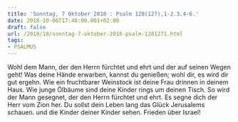 ```yaml
---
title: 'Sonntag, 7 Oktober 2018 : Psalm 128(127),1-2.3.4-6.'
date: 2018-10-06T17:48:00.001+02:00
draft: false
url: /2018/10/sonntag-7-oktober-2018-psalm-1281271.html
tags: 
- PSALMUS
---
```


Wohl dem Mann, der den Herrn fürchtet und ehrt und der auf seinen Wegen geht! Was deine Hände erwarben, kannst du genießen; wohl dir, es wird dir gut ergehn. Wie ein fruchtbarer Weinstock ist deine Frau drinnen in deinem Haus. Wie junge Ölbäume sind deine Kinder rings um deinen Tisch. So wird der Mann gesegnet, der den Herrn fürchtet und ehrt. Es segne dich der Herr vom Zion her. Du sollst dein Leben lang das Glück Jerusalems schauen. und die Kinder deiner Kinder sehen. Frieden über Israel!